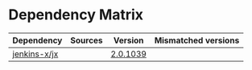 # Dependency Matrix

Dependency | Sources | Version | Mismatched versions
---------- | ------- | ------- | -------------------
[jenkins-x/jx](https://github.com/jenkins-x/jx.git) |  | [2.0.1039](https://github.com/jenkins-x/jx/releases/tag/v2.0.1039) | 
